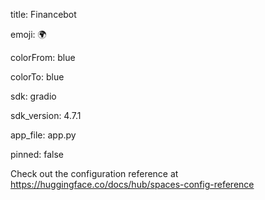 title: Financebot

emoji: 🌍

colorFrom: blue

colorTo: blue

sdk: gradio

sdk_version: 4.7.1

app_file: app.py

pinned: false

Check out the configuration reference at https://huggingface.co/docs/hub/spaces-config-reference
